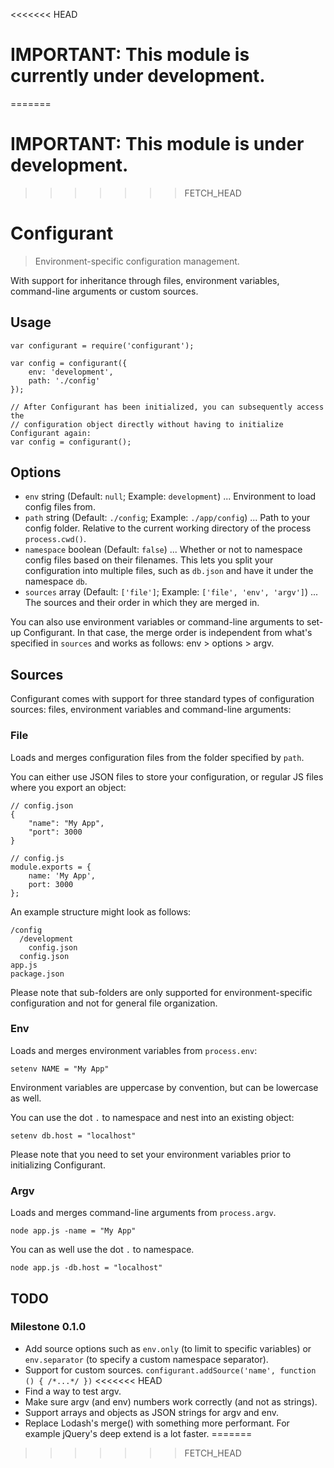 <<<<<<< HEAD
# IMPORTANT: This module is currently under development.
=======
# IMPORTANT: This module is under development.
>>>>>>> FETCH_HEAD

# Configurant

> Environment-specific configuration management.

With support for inheritance through files, environment variables, command-line arguments or custom sources.

## Usage

    var configurant = require('configurant');

    var config = configurant({
        env: 'development',
        path: './config'
    });

    // After Configurant has been initialized, you can subsequently access the
    // configuration object directly without having to initialize Configurant again:
    var config = configurant();


## Options

* `env` string (Default: `null`; Example: `development`) ... Environment to load config files from.
* `path` string (Default: `./config`; Example: `./app/config`) ... Path to your config folder. Relative to the current working directory of the process `process.cwd()`.
* `namespace` boolean (Default: `false`) ... Whether or not to namespace config files based on their filenames. This lets you split your configuration into multiple files, such as `db.json` and have it under the namespace `db`.
* `sources` array (Default: `['file']`; Example: `['file', 'env', 'argv']`) ... The sources and their order in which they are merged in.

You can also use environment variables or command-line arguments to set-up Configurant. In that case, the merge order is independent from what's specified in `sources` and works as follows: env > options > argv.


## Sources

Configurant comes with support for three standard types of configuration sources: files, environment variables and command-line arguments:

### File

Loads and merges configuration files from the folder specified by `path`.

You can either use JSON files to store your configuration, or regular JS files where you export an object:

    // config.json
    {
        "name": "My App",
        "port": 3000
    }

    // config.js
    module.exports = {
        name: 'My App',
        port: 3000
    };

An example structure might look as follows:

    /config
      /development
        config.json
      config.json
    app.js
    package.json

Please note that sub-folders are only supported for environment-specific configuration and not for general file organization.

### Env

Loads and merges environment variables from `process.env`:

    setenv NAME = "My App"

Environment variables are uppercase by convention, but can be lowercase as well.

You can use the dot `.` to namespace and nest into an existing object:

    setenv db.host = "localhost"

Please note that you need to set your environment variables prior to initializing Configurant.

### Argv

Loads and merges command-line arguments from `process.argv`.

    node app.js -name = "My App"

You can as well use the dot `.` to namespace.

    node app.js -db.host = "localhost"


## TODO

### Milestone 0.1.0

* Add source options such as `env.only` (to limit to specific variables) or `env.separator` (to specify a custom namespace separator).
* Support for custom sources. `configurant.addSource('name', function () { /*...*/ })`
<<<<<<< HEAD
* Find a way to test argv.
* Make sure argv (and env) numbers work correctly (and not as strings).
* Support arrays and objects as JSON strings for argv and env.
* Replace Lodash's merge() with something more performant. For example jQuery's deep extend is a lot faster.
=======
>>>>>>> FETCH_HEAD
